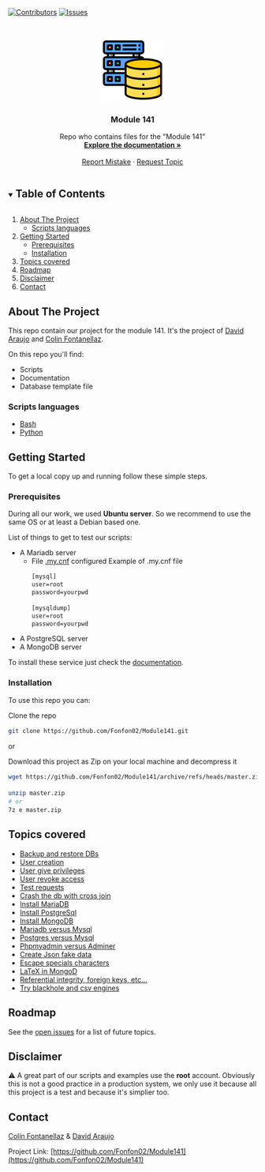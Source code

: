 <!--
*** README file based on this template: https://github.com/othneildrew/Best-README-Template
-->



<!-- PROJECT SHIELDS -->
<!--
*** I'm using markdown "reference style" links for readability.
*** Reference links are enclosed in brackets [ ] instead of parentheses ( ).
*** See the bottom of this document for the declaration of the reference variables
*** for contributors-url, forks-url, etc. This is an optional, concise syntax you may use.
*** https://www.markdownguide.org/basic-syntax/#reference-style-links
-->
[![Contributors][contributors-shield]][contributors-url]
[![Issues][issues-shield]][issues-url]



<!-- PROJECT LOGO -->
<br />
<p align="center">
  <a href="https://github.com/Fonfon02/Module141">
    <img src="pictures/logo.png" alt="Logo" width="128" height="128">
  </a>

  <h3 align="center">Module 141</h3>

  <p align="center">
    Repo who contains files for the "Module 141"
    <br />
    <a href="https://github.com/Fonfon02/Module141/blob/master/documentation.md"><strong>Explore the documentation »</strong></a>
    <br />
    <br />
    <a href="https://github.com/Fonfon02/Module141/issues">Report Mistake</a>
    ·
    <a href="https://github.com/Fonfon02/Module141/issues">Request Topic</a>
  </p>
</p>



<!-- TABLE OF CONTENTS -->
<details open="open">
  <summary><h2 style="display: inline-block">Table of Contents</h2></summary>
  <ol>
    <li>
      <a href="#about-the-project">About The Project</a>
      <ul>
        <li><a href="#scripts-languages">Scripts languages</li>
      </ul>
    </li>
    <li>
      <a href="#getting-started">Getting Started</a>
      <ul>
        <li><a href="#prerequisites">Prerequisites</a></li>
        <li><a href="#installation">Installation</a></li>
      </ul>
    </li>
    <li><a href="#topics-covered">Topics covered</a></li>
    <li><a href="#roadmap">Roadmap</a></li>
    <li><a href="#disclaimer">Disclaimer</a></li>
    <li><a href="#contact">Contact</a></li>
  </ol>
</details>



<!-- ABOUT THE PROJECT -->
## About The Project

This repo contain our project for the module 141. It's the project of [David Araujo](https://github.com/divad1701) and [Colin Fontanellaz](https://github.com/Fonfon02).

On this repo you'll find:
  - Scripts
  - Documentation
  - Database template file



### Scripts languages

* [Bash](https://www.gnu.org/software/bash/)
* [Python](https://www.python.org)



<!-- GETTING STARTED -->
## Getting Started

To get a local copy up and running follow these simple steps.

### Prerequisites

During all our work, we used **Ubuntu server**. So we recommend to use the same OS or at least a Debian based one.

List of things to get to test our scripts:
  - A Mariadb server
    - File [.my.cnf](https://www.tecmint.com/connect-to-mysql-without-root-password/) configured
      Example of .my.cnf file
      ```
      [mysql]
      user=root
      password=yourpwd
  
      [mysqldump]
      user=root
      password=yourpwd
      ```
  - A PostgreSQL server
  - A MongoDB server

  To install these service just check the [documentation](documentation.md#install-mariadb).

### Installation

To use this repo you can:

Clone the repo
   ```bash
   git clone https://github.com/Fonfon02/Module141.git
   ```

or

Download this project as Zip on your local machine and decompress it
   ```bash
   wget https://github.com/Fonfon02/Module141/archive/refs/heads/master.zip

   unzip master.zip
   # or
   7z e master.zip
   ```



<!-- Topics covered -->
## Topics covered
- [Backup and restore DBs](scripts/backup_restore.sh)
- [User creation](scripts/user_privileges.sh)
- [User give privileges](scripts/user_privileges.sh)
- [User revoke access](scripts/user_privileges.sh)
- [Test requests]()
- [Crash the db with cross join]()
- [Install MariaDB](documentation.md#install-mariadb)
- [Install PostgreSql](documentation.md#install-postgresql)
- [Install MongoDB](documentation.md#install-mongodb)
- [Mariadb versus Mysql](documentation.md#mariadb-vs-mysql)
- [Postgres versus Mysql](documentation.md#postgresql-vs-mysql)
- [Phpmyadmin versus Adminer](documentation.md#phpmyadmin-vs-adminer)
- [Create Json fake data](documentation.md#generate-random-json)
- [Escape specials characters](documentation.md#escape-specials-characters-in-json)
- [LaTeX in MongoD](documentation.md#insert-latex-in-mongodb-database)
- [Referential integrity, foreign keys, etc...](documentation.md#referential-integrity)
- [Try blackhole and csv engines](documentation.md#change-the-engines-table-or-set-it-at-the-creation)



<!-- ROADMAP -->
## Roadmap

See the [open issues](https://github.com/Fonfon02/Module141/issues) for a list of future topics.



<!-- DISCLAIMER -->
## Disclaimer

:warning: A great part of our scripts and examples use the **root** account. Obviously this is not a good practice in a production system, we only use it because all this project is a test and because it's simplier too.



<!-- CONTACT -->
## Contact

[Colin Fontanellaz](https://github.com/Fonfon02) & [David Araujo](https://github.com/divad1701)

Project Link: [https://github.com/Fonfon02/Module141](https://github.com/Fonfon02/Module141)



<!-- MARKDOWN LINKS & IMAGES -->

<!-- https://www.markdownguide.org/basic-syntax/#reference-style-links -->
<!-- https://www.markdownguide.org/basic-syntax/#reference-style-links -->
<!-- Logo Author -->
<!-- https://www.flaticon.com/authors/phatplus -->
[contributors-shield]: https://img.shields.io/github/contributors/Fonfon02/Module141.svg?style=for-the-badge
[contributors-url]: https://github.com/Fonfon02/Module141/graphs/contributors
[issues-shield]: https://img.shields.io/github/issues/Fonfon02/Module141.svg?style=for-the-badge
[issues-url]: https://github.com/Fonfon02/Module141/issues

